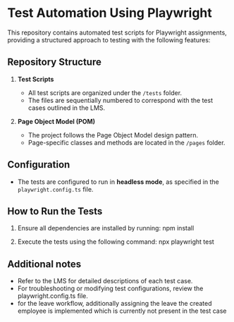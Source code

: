# Test Automation Using Playwright

This repository contains automated test scripts for Playwright assignments, providing a structured approach to testing with the following features:

## Repository Structure

1. **Test Scripts**
   - All test scripts are organized under the `/tests` folder.
   - The files are sequentially numbered to correspond with the test cases outlined in the LMS.

2. **Page Object Model (POM)**
   - The project follows the Page Object Model design pattern.
   - Page-specific classes and methods are located in the `/pages` folder.

## Configuration

- The tests are configured to run in **headless mode**, as specified in the `playwright.config.ts` file.

## How to Run the Tests

1. Ensure all dependencies are installed by running:
   npm install

2. Execute the tests using the following command:
   npx playwright test
## Additional notes

- Refer to the LMS for detailed descriptions of each test case.
- For troubleshooting or modifying test configurations, review the playwright.config.ts file.
- for the leave workflow, additionally assigning the leave the created employee is implemented which is currently not present in the test case
